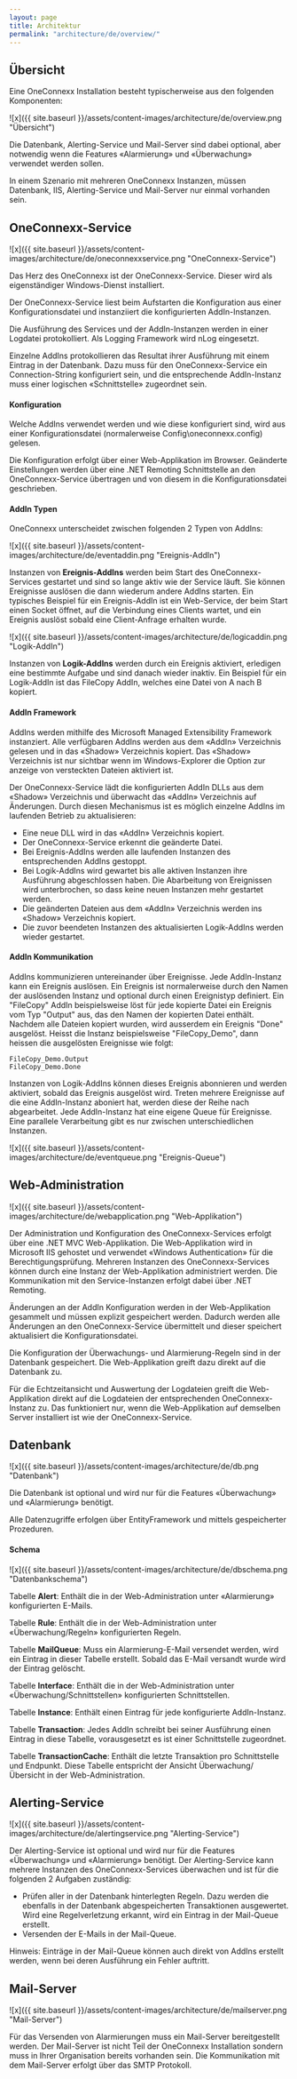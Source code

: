 ```yaml
---
layout: page
title: Architektur
permalink: "architecture/de/overview/"
---
```


## Übersicht

Eine OneConnexx Installation besteht typischerweise aus den folgenden Komponenten:

![x]({{ site.baseurl }}/assets/content-images/architecture/de/overview.png "Übersicht")

Die Datenbank, Alerting-Service und Mail-Server sind dabei optional, aber notwendig wenn die Features «Alarmierung» und «Überwachung» verwendet werden sollen.

In einem Szenario mit mehreren OneConnexx Instanzen, müssen Datenbank, IIS, Alerting-Service und Mail-Server nur einmal vorhanden sein.

## OneConnexx-Service

![x]({{ site.baseurl }}/assets/content-images/architecture/de/oneconnexxservice.png "OneConnexx-Service")

Das Herz des OneConnexx ist der OneConnexx-Service. Dieser wird als eigenständiger Windows-Dienst installiert.

Der OneConnexx-Service liest beim Aufstarten die Konfiguration aus einer Konfigurationsdatei und instanziiert die konfigurierten AddIn-Instanzen.

Die Ausführung des Services und der AddIn-Instanzen werden in einer Logdatei protokolliert. Als Logging Framework wird nLog eingesetzt.

Einzelne AddIns protokollieren das Resultat ihrer Ausführung mit einem Eintrag in der Datenbank. Dazu muss für den OneConnexx-Service ein Connection-String konfiguriert sein, und die entsprechende AddIn-Instanz muss einer logischen «Schnittstelle» zugeordnet sein.

#### Konfiguration

Welche AddIns verwendet werden und wie diese konfiguriert sind, wird aus einer Konfigurationsdatei
(normalerweise Config\oneconnexx.config) gelesen.

Die Konfiguration erfolgt über einer Web-Applikation im Browser. Geänderte Einstellungen werden über
eine .NET Remoting Schnittstelle an den OneConnexx-Service übertragen und von diesem in die Konfigurationsdatei geschrieben.

#### AddIn Typen

OneConnexx unterscheidet zwischen folgenden 2 Typen von AddIns:

![x]({{ site.baseurl }}/assets/content-images/architecture/de/eventaddin.png "Ereignis-AddIn")

Instanzen von **Ereignis-AddIns** werden beim Start des OneConnexx-Services gestartet und sind so lange aktiv
wie der Service läuft. Sie können Ereignisse auslösen die dann wiederum andere AddIns starten. Ein typisches Beispiel
für ein Ereignis-AddIn ist ein Web-Service, der beim Start einen Socket öffnet, auf die Verbindung eines Clients wartet,
und ein Ereignis auslöst sobald eine Client-Anfrage erhalten wurde.

![x]({{ site.baseurl }}/assets/content-images/architecture/de/logicaddin.png "Logik-AddIn")

Instanzen von **Logik-AddIns** werden durch ein Ereignis aktiviert, erledigen eine bestimmte Aufgabe und sind danach
wieder inaktiv. Ein Beispiel für ein Logik-AddIn ist das FileCopy AddIn, welches eine Datei von A nach B kopiert.

#### AddIn Framework

AddIns werden mithilfe des Microsoft Managed Extensibility Framework instanziert. Alle verfügbaren AddIns
werden aus dem «AddIn» Verzeichnis gelesen und in das «Shadow» Verzeichnis kopiert. Das «Shadow» Verzeichnis
ist nur sichtbar wenn im Windows-Explorer die Option zur anzeige von versteckten Dateien aktiviert ist.

Der OneConnexx-Service lädt die konfigurierten AddIn DLLs aus dem «Shadow» Verzeichnis und überwacht das «AddIn» Verzeichnis auf Änderungen.
Durch diesen Mechanismus ist es möglich einzelne AddIns im laufenden Betrieb zu aktualisieren:

* Eine neue DLL wird in das «AddIn» Verzeichnis kopiert.
* Der OneConnexx-Service erkennt die geänderte Datei.
* Bei Ereignis-AddIns werden alle laufenden Instanzen des entsprechenden AddIns  gestoppt.
* Bei Logik-AddIns wird gewartet bis alle aktiven Instanzen ihre Ausführung abgeschlossen haben.
Die Abarbeitung von Ereignissen wird unterbrochen, so dass keine neuen Instanzen mehr gestartet werden.
* Die geänderten Dateien aus dem «AddIn» Verzeichnis werden ins «Shadow» Verzeichnis kopiert.
* Die zuvor beendeten Instanzen des aktualisierten Logik-AddIns werden wieder gestartet.

#### AddIn Kommunikation

AddIns kommunizieren untereinander über Ereignisse. Jede AddIn-Instanz kann ein Ereignis auslösen. Ein Ereignis ist
normalerweise durch den Namen der auslösenden Instanz und optional durch einen Ereignistyp definiert. Ein "FileCopy" AddIn
beispielsweise löst für jede kopierte Datei ein Ereignis vom Typ "Output" aus, das den Namen der kopierten Datei enthält.
Nachdem alle Dateien kopiert wurden, wird ausserdem ein Ereignis "Done" ausgelöst. Heisst die Instanz beispielsweise "FileCopy_Demo",
dann heissen die ausgelösten Ereignisse wie folgt:

```
FileCopy_Demo.Output
FileCopy_Demo.Done
```

Instanzen von Logik-AddIns können dieses Ereignis abonnieren und werden aktiviert, sobald das Ereignis ausgelöst wird.
Treten mehrere Ereignisse auf die eine AddIn-Instanz aboniert hat, werden diese der Reihe nach abgearbeitet. Jede AddIn-Instanz
hat eine eigene Queue für Ereignisse. Eine parallele Verarbeitung gibt es nur zwischen unterschiedlichen Instanzen.

![x]({{ site.baseurl }}/assets/content-images/architecture/de/eventqueue.png "Ereignis-Queue")

## Web-Administration

![x]({{ site.baseurl }}/assets/content-images/architecture/de/webapplication.png "Web-Applikation")

Der Administration und Konfiguration des OneConnexx-Services erfolgt über eine .NET MVC Web-Applikation.
Die Web-Applikation wird in Microsoft IIS gehostet und verwendet «Windows Authentication» für die Berechtigungsprüfung.
Mehreren Instanzen des OneConnexx-Services können durch eine Instanz der Web-Applikation administriert werden.
Die Kommunikation mit den Service-Instanzen erfolgt dabei über .NET Remoting.

Änderungen an der AddIn Konfiguration werden in der Web-Applikation gesammelt und müssen explizit gespeichert werden.
Dadurch werden alle Änderungen an den OneConnexx-Service übermittelt und dieser speichert aktualisiert die Konfigurationsdatei.

Die Konfiguration der Überwachungs- und Alarmierung-Regeln sind in der Datenbank gespeichert. Die Web-Applikation greift
dazu direkt auf die Datenbank zu.

Für die Echtzeitansicht und Auswertung der Logdateien greift die Web-Applikation direkt auf die Logdateien der
entsprechenden OneConnexx-Instanz zu. Das funktioniert nur, wenn die Web-Applikation auf demselben Server installiert
ist wie der OneConnexx-Service.

## Datenbank

![x]({{ site.baseurl }}/assets/content-images/architecture/de/db.png "Datenbank")

Die Datenbank ist optional und wird nur für die Features «Überwachung» und «Alarmierung» benötigt.

Alle Datenzugriffe erfolgen über EntityFramework und mittels gespeicherter Prozeduren.

#### Schema

![x]({{ site.baseurl }}/assets/content-images/architecture/de/dbschema.png "Datenbankschema")

Tabelle **Alert**: Enthält die in der Web-Administration unter «Alarmierung» konfigurierten E-Mails. 

Tabelle **Rule**: Enthält die in der Web-Administration unter «Überwachung/Regeln» konfigurierten Regeln.

Tabelle **MailQueue**: Muss ein Alarmierung-E-Mail versendet werden, wird ein Eintrag in dieser Tabelle erstellt. Sobald das E-Mail versandt wurde wird der Eintrag gelöscht.

Tabelle **Interface**: Enthält die in der Web-Administration unter «Überwachung/Schnittstellen» konfigurierten Schnittstellen.

Tabelle **Instance**: Enthält einen Eintrag für jede konfigurierte AddIn-Instanz.

Tabelle **Transaction**: Jedes AddIn schreibt bei seiner Ausführung einen Eintrag in diese Tabelle, vorausgesetzt es ist einer Schnittstelle zugeordnet.

Tabelle **TransactionCache**: Enthält die letzte Transaktion pro Schnittstelle und Endpunkt. Diese Tabelle entspricht der Ansicht Überwachung/Übersicht in der Web-Administration.


## Alerting-Service

![x]({{ site.baseurl }}/assets/content-images/architecture/de/alertingservice.png "Alerting-Service")

Der Alerting-Service ist optional und wird nur für die Features «Überwachung» und «Alarmierung» benötigt.
Der Alerting-Service kann mehrere Instanzen des OneConnexx-Services überwachen und ist für die folgenden 2 Aufgaben zuständig:

* Prüfen aller in der Datenbank hinterlegten Regeln. Dazu werden die ebenfalls in der Datenbank abgespeicherten Transaktionen ausgewertet. Wird eine Regelverletzung erkannt, wird ein Eintrag in der Mail-Queue erstellt.
* Versenden der E-Mails in der Mail-Queue.

Hinweis: Einträge in der Mail-Queue können auch direkt von AddIns erstellt werden, wenn bei deren Ausführung ein Fehler auftritt.

## Mail-Server

![x]({{ site.baseurl }}/assets/content-images/architecture/de/mailserver.png "Mail-Server")

Für das Versenden von Alarmierungen muss ein Mail-Server bereitgestellt werden.
Der Mail-Server ist nicht Teil der OneConnexx Installation sondern muss in Ihrer Organisation bereits vorhanden sein.
Die Kommunikation mit dem Mail-Server erfolgt über das SMTP Protokoll.
